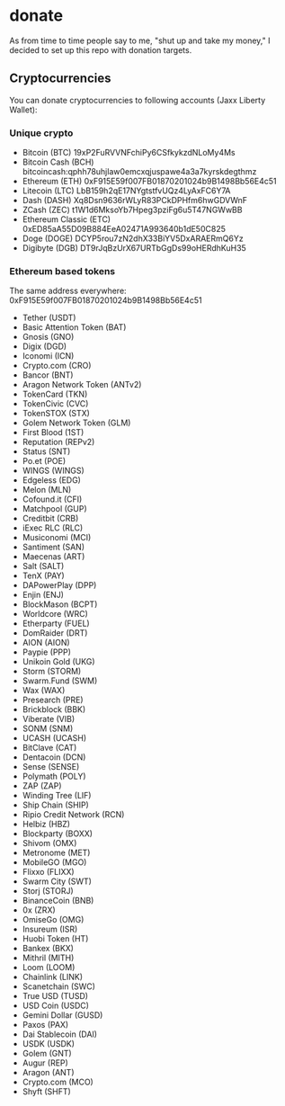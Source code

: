 # donate

As from time to time people say to me, "shut up and take my money," I decided to set up this repo with donation targets.

## Cryptocurrencies

You can donate cryptocurrencies to following accounts (Jaxx Liberty Wallet):

### Unique crypto

- Bitcoin (BTC) 19xP2FuRVVNFchiPy6CSfkykzdNLoMy4Ms
- Bitcoin Cash (BCH) bitcoincash:qphh78uhjlaw0emcxqjuspawe4a3a7kyrskdegthmz
- Ethereum (ETH) 0xF915E59f007FB01870201024b9B1498Bb56E4c51
- Litecoin (LTC) LbB159h2qE17NYgtstfvUQz4LyAxFC6Y7A
- Dash (DASH) Xq8Dsn9636rWLyR83PCkDPHfm6hwGDVWnF
- ZCash (ZEC) t1W1d6MksoYb7Hpeg3pziFg6u5T47NGWwBB
- Ethereum Classic (ETC) 0xED85aA55D09B884EeA02471A993640b1dE50C825
- Doge (DOGE) DCYP5rou7zN2dhX33BiYV5DxARAERmQ6Yz
- Digibyte (DGB) DT9rJqBzUrX67URTbGgDs99oHERdhKuH35

### Ethereum based tokens

The same address everywhere: 0xF915E59f007FB01870201024b9B1498Bb56E4c51

- Tether (USDT)
- Basic Attention Token (BAT)
- Gnosis (GNO)
- Digix (DGD)
- Iconomi (ICN)
- Crypto.com (CRO)
- Bancor (BNT)
- Aragon Network Token (ANTv2)
- TokenCard (TKN)
- TokenCivic (CVC)
- TokenSTOX (STX)
- Golem Network Token (GLM)
- First Blood (1ST)
- Reputation (REPv2)
- Status (SNT)
- Po.et (POE)
- WINGS (WINGS)
- Edgeless (EDG)
- Melon (MLN)
- Cofound.it (CFI)
- Matchpool (GUP)
- Creditbit (CRB)
- iExec RLC (RLC)
- Musiconomi (MCI)
- Santiment (SAN)
- Maecenas (ART)
- Salt (SALT)
- TenX (PAY)
- DAPowerPlay (DPP)
- Enjin (ENJ)
- BlockMason (BCPT)
- Worldcore (WRC)
- Etherparty (FUEL)
- DomRaider (DRT)
- AION (AION)
- Paypie (PPP)
- Unikoin Gold (UKG)
- Storm (STORM)
- Swarm.Fund (SWM)
- Wax (WAX)
- Presearch (PRE)
- Brickblock (BBK)
- Viberate (VIB)
- SONM (SNM)
- UCASH (UCASH)
- BitClave (CAT)
- Dentacoin (DCN)
- Sense (SENSE)
- Polymath (POLY)
- ZAP (ZAP)
- Winding Tree (LIF)
- Ship Chain (SHIP)
- Ripio Credit Network (RCN)
- Helbiz (HBZ)
- Blockparty (BOXX)
- Shivom (OMX)
- Metronome (MET)
- MobileGO (MGO)
- Flixxo (FLIXX)
- Swarm City (SWT)
- Storj (STORJ)
- BinanceCoin (BNB)
- 0x (ZRX)
- OmiseGo (OMG)
- Insureum (ISR)
- Huobi Token (HT)
- Bankex (BKX)
- Mithril (MITH)
- Loom (LOOM)
- Chainlink (LINK)
- Scanetchain (SWC)
- True USD (TUSD)
- USD Coin (USDC)
- Gemini Dollar (GUSD)
- Paxos (PAX)
- Dai Stablecoin (DAI)
- USDK (USDK)
- Golem (GNT)
- Augur (REP)
- Aragon (ANT)
- Crypto.com (MCO)
- Shyft (SHFT)
